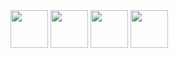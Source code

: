 <img src="https://user-images.githubusercontent.com/4249591/31325366-22dd1048-ac8a-11e7-9029-ff19d53c6903.png" height="60">

<img src="https://user-images.githubusercontent.com/4249591/31325367-263500a2-ac8a-11e7-9324-e66754a968f9.png" height="60">

<img src="https://user-images.githubusercontent.com/4249591/31325368-293d0fce-ac8a-11e7-8d3f-aebe8b18dff1.png" height="60">

<img src="https://user-images.githubusercontent.com/4249591/31325370-2c777616-ac8a-11e7-8363-28e869e1247d.png" height="60">
